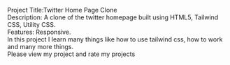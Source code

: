 Project Title:Twitter Home Page Clone<br>
Description: A clone of the twitter homepage built using HTML5, Tailwind CSS, Utility CSS.<br>
Features: Responsive.<br>
In this project I learn many things like how to use tailwind css, how to work and many more things.<br>
Please view my project and rate my projects



